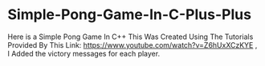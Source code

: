 # Simple-Pong-Game-In-C-Plus-Plus
Here is a Simple Pong Game In C++ This Was Created Using The Tutorials Provided By This Link: https://www.youtube.com/watch?v=Z6hUxXCzKYE , I Added the victory messages for each player. 
